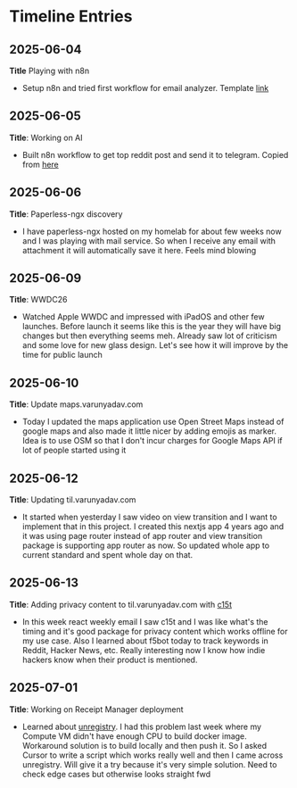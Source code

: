 # Timeline Entries

## 2025-06-04

**Title** Playing with n8n

- Setup n8n and tried first workflow for email analyzer. Template [link](https://n8n.io/workflows/3169-ai-email-analyzer-process-pdfs-images-and-save-to-google-drive-telegram/)

## 2025-06-05

**Title**: Working on AI

- Built n8n workflow to get top reddit post and send it to telegram. Copied from [here](https://www.youtube.com/watch?v=D2Y9FKvVUig)

## 2025-06-06

**Title**: Paperless-ngx discovery

- I have paperless-ngx hosted on my homelab for about few weeks now and I was playing with mail service. So when I receive any email with attachment it will automatically save it here. Feels mind blowing

## 2025-06-09

**Title**: WWDC26

- Watched Apple WWDC and impressed with iPadOS and other few launches. Before launch it seems like this is the year they will have big changes but then everything seems meh. Already saw lot of criticism and some love for new glass design. Let's see how it will improve by the time for public launch

## 2025-06-10

**Title**: Update maps.varunyadav.com

- Today I updated the maps application use Open Street Maps instead of google maps and also made it little nicer by adding emojis as marker. Idea is to use OSM so that I don't incur charges for Google Maps API if lot of people started using it

## 2025-06-12

**Title**: Updating til.varunyadav.com

- It started when yesterday I saw video on view transition and I want to implement that in this project. I created this nextjs app 4 years ago and it was using page router instead of app router and view transition package is supporting app router as now. So updated whole app to current standard and spent whole day on that.

## 2025-06-13

**Title**: Adding privacy content to til.varunyadav.com with [c15t](c15t.com)

- In this week react weekly email I saw c15t and I was like what's the timing and it's good package for privacy content which works offline for my use case. Also I learned about f5bot today to track keywords in Reddit, Hacker News, etc. Really interesting now I know how indie hackers know when their product is mentioned.

## 2025-07-01

**Title**: Working on Receipt Manager deployment

- Learned about [unregistry](https://github.com/psviderski/unregistry). I had this problem last week where my Compute VM didn't have enough CPU to build docker image. Workaround solution is to build locally and then push it. So I asked Cursor to write a script which works really well and then I came across unregistry. Will give it a try because it's very simple solution. Need to check edge cases but otherwise looks straight fwd
